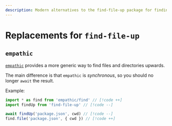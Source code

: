 ```yaml
---
description: Modern alternatives to the find-file-up package for finding files by walking up parent directories
---
```


# Replacements for `find-file-up`

## `empathic`

[`empathic`](https://github.com/lukeed/empathic) provides a more generic way to find files and directories upwards.

The main difference is that `empathic` is _synchronous_, so you should no longer `await` the result.

Example:

```ts
import * as find from 'empathic/find' // [!code ++]
import findUp from 'find-file-up' // [!code --]

await findUp('package.json', cwd) // [!code --]
find.file('package.json', { cwd }) // [!code ++]
```
